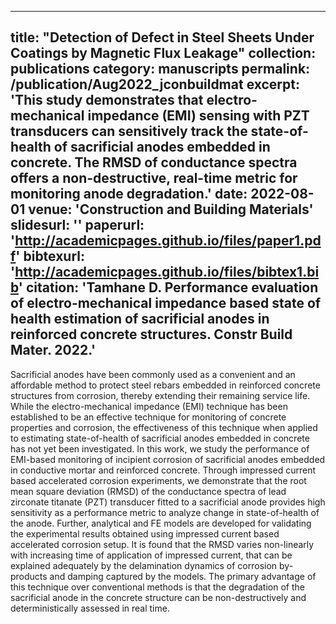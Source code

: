 
---
title: "Detection of Defect in Steel Sheets Under Coatings by Magnetic Flux Leakage"
collection: publications
category: manuscripts
permalink: /publication/Aug2022_jconbuildmat
excerpt: 'This study demonstrates that electro-mechanical impedance (EMI) sensing with PZT transducers can sensitively track the state-of-health of sacrificial anodes embedded in concrete. The RMSD of conductance spectra offers a non-destructive, real-time metric for monitoring anode degradation.'
date: 2022-08-01
venue: 'Construction and Building Materials'
slidesurl: ''
paperurl: 'http://academicpages.github.io/files/paper1.pdf'
bibtexurl: 'http://academicpages.github.io/files/bibtex1.bib'
citation: 'Tamhane D. Performance evaluation of electro-mechanical impedance based state of health estimation of sacrificial anodes in reinforced concrete structures. Constr Build Mater. 2022.'
---
Sacrificial anodes have been commonly used as a convenient and an affordable method to protect steel rebars embedded in reinforced concrete structures from corrosion, thereby extending their remaining service life. While the electro-mechanical impedance (EMI) technique has been established to be an effective technique for monitoring of concrete properties and corrosion, the effectiveness of this technique when applied to estimating state-of-health of sacrificial anodes embedded in concrete has not yet been investigated. In this work, we study the performance of EMI-based monitoring of incipient corrosion of sacrificial anodes embedded in conductive mortar and reinforced concrete. Through impressed current based accelerated corrosion experiments, we demonstrate that the root mean square deviation (RMSD) of the conductance spectra of lead zirconate titanate (PZT) transducer fitted to a sacrificial anode provides high sensitivity as a performance metric to analyze change in state-of-health of the anode. Further, analytical and FE models are developed for validating the experimental results obtained using impressed current based accelerated corrosion setup. It is found that the RMSD varies non-linearly with increasing time of application of impressed current, that can be explained adequately by the delamination dynamics of corrosion by-products and damping captured by the models. The primary advantage of this technique over conventional methods is that the degradation of the sacrificial anode in the concrete structure can be non-destructively and deterministically assessed in real time.
